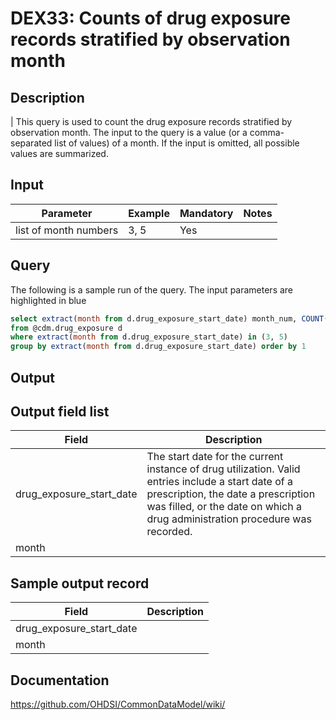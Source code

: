 <!---
Group:drug exposure
Name:DEX33 Counts of drug exposure records stratified by observation month
Author:Patrick Ryan
CDM Version: 5.0
-->

# DEX33: Counts of drug exposure records stratified by observation month

## Description
| This query is used to count the drug exposure records stratified by observation month. The input to the query is a value (or a comma-separated list of values) of a month. If the input is omitted, all possible values are summarized.

## Input

|  Parameter |  Example |  Mandatory |  Notes |
| --- | --- | --- | --- |
| list of month numbers | 3, 5 |  Yes |  

## Query
The following is a sample run of the query. The input parameters are highlighted in  blue

```sql
select extract(month from d.drug_exposure_start_date) month_num, COUNT(1) as exp_in_month_count
from @cdm.drug_exposure d 
where extract(month from d.drug_exposure_start_date) in (3, 5)
group by extract(month from d.drug_exposure_start_date) order by 1
```

## Output

## Output field list

|  Field |  Description |
| --- | --- |
| drug_exposure_start_date | The start date for the current instance of drug utilization. Valid entries include a start date of a prescription, the date a prescription was filled, or the date on which a drug administration procedure was recorded. |
| month |   |


## Sample output record

|  Field |  Description |
| --- | --- |
| drug_exposure_start_date |   |
| month |   |

## Documentation
https://github.com/OHDSI/CommonDataModel/wiki/
